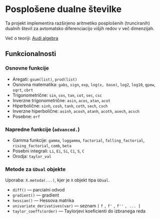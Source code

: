 # Posplošene dualne številke

Ta projekt implementira razširjeno aritmetiko posplošenih (trunciranih) dualnih števil za avtomatsko diferenciacijo višjih redov v več dimenzijah.

Več o teoriji: [Audi algebra](https://darioizzo.github.io/audi/theory_algebra.html)

## Funkcionalnosti

### Osnovne funkcije

- Aregati: `gsum(list)`, `prod(list)`
- Osnovna matematika: `gabs`, `sign`, `exp`, `log(x, base)`, `log2`, `log10`, `gpow`, `sqrt`, `cbrt`
- Trigonometrične: `sin`, `cos`, `tan`, `cot`, `sec`, `csc`
- Inverzne trigonometrične: `asin`, `acos`, `atan`, `acot`
- Hiperbolične: `sinh`, `cosh`, `tanh`, `coth`, `sech`, `csch`
- Inverzne hiperbolične: `asinh`, `acosh`, `atanh`, `acoth`, `asech`, `acsch`
- Posebne: `erf`

### Napredne funkcije (`advanced.`)

- Gamma funkcije: `gamma`, `loggamma`, `factorial`, `falling_factorial`, `rising_factorial`, `comb`, `beta`
- Posebni integrali: `Li`, `Ei`, `Si`, `Ci`, `S`, `C`
- Orodja: `taylor_val`

### Metode za `GDual` objekte

Uporaba: `X.metoda(...)`, kjer je `X` objekt tipa `GDual`.

- `diff()` — parcialni odvod
- `gradient()` — gradient
- `hessian()` — Hessova matrika
- `univariate_derivatives(var)` — seznam `[` `f` `,` `f'` `,` `f''` `, ... ]`
- `taylor_coeffs(order)` — Taylorjevi koeficienti do izbranega reda
